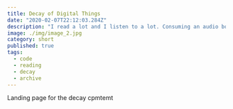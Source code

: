 ```yaml
---
title: Decay of Digital Things
date: "2020-02-07T22:12:03.284Z"
description: "I read a lot and I listen to a lot. Consuming an audio book isn’t the same as reading one, but I wanted to get an overview of it anyway. This is how I imported my audible library to Goodreads."
image: ./img/image_2.jpg
category: short
published: true
tags:
  - code
  - reading
  - decay
  - archive
---
```


Landing page for the decay cpmtemt
